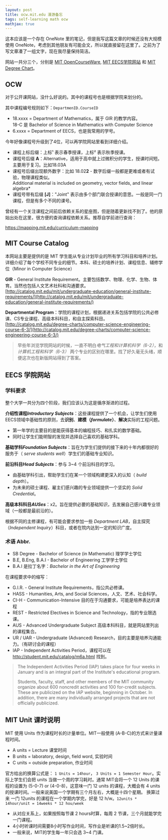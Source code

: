 ```yaml
---
layout: post
title: ocw.mit.edu 漫游备忘
tags: self-learning math ocw
mathjax: true
---
```


这本应该是一个存在 OneNote 里的笔记，但是我写这篇文章的时候还没有大规模使用 OneNote，考虑到其他朋友有可能会文，所以就直接留在这里了。之前为了写文章凑了一组文字，现在我尽量保持简洁。

网站一共分三个，分别是 [MIT OpenCourseWare], [MIT EECS学院网站] 和 [MIT Degree Chart]。

## OCW
对于公开课网站，没什么好说的。其中的课程号也是根据学院来划分的。

其中课程编号规则如下：`DepartmenID.CourseID`
* 18.xxxx = Department of Mathematics，属于 GIR 的教学内容。<br/>18-C 是 Bachelor of Science in Mathematics with Computer Science
*  6.xxxx = Department of EECS，也是我常用的学号。

今年好像课程号升级到了4位，可以再学院网站里看到详细介绍。

* 课程上标后缀：上标¹ 表示春季授课，上标² 表示秋季授课。
* 课程号后缀 **A**：Alternative，适用于高中就上过微积分的学生，授课时间短。主要用于复习。比如18.03A
* 课程号后缀出现额外数字：比如 18.02**2** - 数字后缀一般都是更难或者有试验，物理课程类似。<br/>Additional material is included on geometry, vector fields, and linear algebra*
* 课程号带有后缀 **[J]**："Joint" 表示由多个部门联合授课的意思。一般是同一门课程，但是有多个不同的课号。


曾经有一个关注课程之间前后依赖关系的星座图，但是随着更新找不到了。他的原始出处在这里，很方便的查询课程依赖关系。推荐自学前进行查询：

https://mapping.mit.edu/curriculum-mapping


## MIT Course Catalog
本网站主要是提供的是 MIT 学生能从专业计划毕业的所有学习科目和培养计划。详细介绍了每个学校不同专业的细节。本科、硕士的培养计划、课程信息、辅修学位（Minor in Computer Science）

**GIR** - General Institute Requirement。主要包括数学、物理、化学、生物、体育。当然也包括人文艺术社科和沟通要求。[http://catalog.mit.edu/mit/undergraduate-education/general-institute-requirements/](http://catalog.mit.edu/mit/undergraduate-education/general-institute-requirements/)

**Departmental Program**：学院的课程计划，根据递进关系包括学院的公共必修课、CS专业课程、高级本科科目，和自主探索科目。[http://catalog.mit.edu/degree-charts/computer-science-engineering-course-6-3/](http://catalog.mit.edu/degree-charts/computer-science-engineering-course-6-3/)

> 早些年浏览学院网站的时候，一直不明白*电气工程和计算机科学（6-2）*，和 *计算机工程和科学（6-3）* 两个专业的区别在哪里。找了好久毫无头绪，顺便这次也在新版网站得到了答案。

## EECS 学院网站

### 学科要求

整个大学一共分为四个阶段，我们应该认为这是循序渐进的过程。

**介绍性课程*Introductory Subjects***：这些课程提供了一个机会，让学生们使用EECS领域中基础性的原则，去**识别**、**建模（*formulate*）**、**解决**实际的工程问题。
* 第一年学的主要目的是能获得基本的编程技巧、和扎实的数学基础。
* 同时让学生们能明智的发现并选择自己喜欢的基础学科。

**基础学科*Foundation Subjects***：旨在为学生们提供的接下来的十年内都很好的服务于（ *serve students well*）学生们的基础专业知识。

**前沿科目*Head Subjects***：参与 3~4 个前沿科目的学习。
* 由基础学科引出，帮助学生们在某一个领域构建更深入的认知（ *build depth*）。
* 为未来的硕士课程、雇主们感兴趣的专业领域提供一个坚实的 *Solid Credential*。

**高级本科科目*AUSes***：x2。旨在提供必要的基础知识，去发展自己感兴趣专业领域（一般都是最前沿的）。

根据不同的主修课程，有可能会要求参加一些 *Department LAB*，自主探究（*Independent Inquiry*）科目，或者在院内达到一定的知识广度。

### 术语 Abbr.

* SB Degree - Bachelor of Science (in Mathematic) 理学学士学位
* B.E, B.Eng,  B.A.I - Bachelor of Engineering 工学学士学位
* B.A.I 是拉丁名字：*Bachelor in the Art of Engineering*

在课程要求中的缩写：
* G.I.R.   - General Institute Requirements，指公共必修课。
* HASS     - Humanities, Arts, and Social Sciences，人文、艺术、社会科学。
* CI-H     - Communication-Intensive 目的在于沟通要求，可能是培养表达的课程
* REST     - Restricted Electives in Science and Technology，指的专业限选课。
* AUS      - Advanced Undergraduate Subject 高级本科科目，就是网站里列出的课程集合。
* UR / UAR - Undergraduate (Advanced) Research，目的主要是培养沟通能力。（有研讨会的课程）
* IAP      - Independent Activities Period，课程可以在 http://student.mit.edu/catalog/m6a.html 找到。
> The Independent Activities Period (IAP) takes place for four weeks in January and is an integral part of the Institute's educational program. 
>
> Students, faculty, staff, and other members of the MIT community organize about 600 noncredit activities and 100 for-credit subjects. These are publicized on the IAP website, beginning in October. 
> In addition, there are many individually arranged projects that are not officially publicized.

## MIT Unit 课时说明

MIT 使用 Units 作为课程时长的计量单位。MIT一般使用 (A-B-C)的方式来计量课程时间。

* A units = Lecture 课堂时间 
* B units = laboratory, design,  field word, 实验时间
* C units = outside preparation, 作业时间

官方给出的换算公式是： `1 Units = 14hour`， `3 Units = 1 Semester Hour`。实际上学生们会把 units 当做一个周的学习耗时。通常 MIT会将一个 12 Units 的课程的设置为 (5-0-7) or (4-0-8)，这意味一门 12 units 的课程，大概会有 4 units 的授课时间。一般来说美国一个学期有三个月左右，大概是十四个星期。 换算过来 一门 12units 的课程在一个学期内学完，好是 12 h/w。`12units * 14hour/unit = 14weeks * 12 hou/week`

* 从对应关系上，如果按照每节课 2 hours时算，每周 2 节课，三个月就能学完一门课程。
* 4小时听课时间需要8小时写作业时间，写作业是听课的1.5~2倍时长。
* 一般来说，MIT的学生每一年只会选 3~4 门课。



[MIT OpenCourseWare]: https://ocw.mit.edu
[MIT EECS学院网站]: https://www.eecs.mit.edu/
[MIT Degree Chart]: https://catalog.mit.edu/degree-charts/



